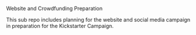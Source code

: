 Website and Crowdfunding Preparation

This sub repo includes planning for the website and social media campaign in preparation for the Kickstarter Campaign.
